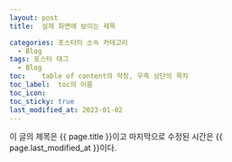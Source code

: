```yaml
---
layout: post
title:  실제 화면에 보이는 제목

categories: 포스터의 소속 카테고리
  - Blog
tags: 포스터 태그
  - Blog
toc:	table of content의 약칭, 우측 상단의 목차
toc_label:	toc의 이름
toc_icon:
toc_sticky:	true
last_modified_at: 2023-01-02
---
```


이 글의 제목은 {{ page.title }}이고
마지막으로 수정된 시간은 {{ page.last_modified_at }}이다.


